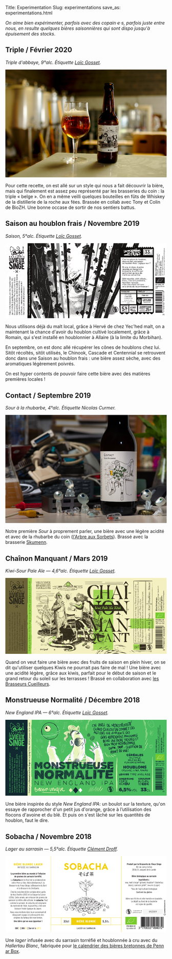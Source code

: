 Title: Experimentation
Slug: experimentations
save_as: experimentations.html

*On aime bien expérimenter, parfois avec des copain⋅e⋅s, parfois juste entre nous, en resulte quelques bières saisonnières qui sont dispo jusqu'à épuisement des stocks*.

## Triple / Février 2020

*Triple d'abbaye, 9°alc. Étiquette [Loïc Gosset](http://loic-gosset.com/).*

![Étiquette de la bière « Triple »](images/experimentations/triple.jpg)

Pour cette recette, on est allé sur un style qui nous a fait découvrir la bière, mais qui finalement est assez peu représenté par les brasseries du coin : la triple « belge ». On en a même veilli quelques bouteilles en fûts de Whiskey de la distillerie de la roche aux fées. Brassée en collab avec Tony et Colin de BioZH. Une bonne occase de sortir de nos sentiers battus.


## Saison au houblon frais / Novembre 2019

*Saison, 5°alc. Étiquette [Loïc Gosset](http://loic-gosset.com/).*

![Étiquette de la bière « Saison au houblon frais. On y voit un personnage tomber dans le vide avec des liannes de houblon qui l'entoure »](images/experimentations/saison.png)

Nous utilisons déjà du malt local, grâce à Hervé de chez Yec'hed malt, on a maintenant la chance d'avoir du houblon cultivé localement, grâce à Romain, qui s'est installé en houblonnier à Allaire (à la limite du Morbihan).

En septembre, on est donc allé récupérer les cônes de houblons chez lui. Sitôt récoltés, sitôt utilisés, le Chinook, Cascade et Centennial se retrouvent donc dans une Saison au houblon frais : une bière assez sèche, avec des aromatiques légèrement poivrés.

On est hyper contents de pouvoir faire cette bière avec des matières premières locales !


## Contact / Septembre 2019

*Sour à la rhubarbe, 4°alc. Étiquette Nicolas Curmer.*

![Étiquette de la bière " Contact "](images/experimentations/contact.jpg)

Notre première *Sour* à proprement parler, une bière avec une légère acidité et avec de la rhubarbe du coin ([l'Arbre aux Sorbets](https://www.facebook.com/arbreauxsorbets/)). Brassé avec la brasserie [Skumenn](https://www.skumenn.com/).


## Chaînon Manquant / Mars 2019

*Kiwi-Sour Pale Ale — 4,6°alc. Étiquette [Loïc Gosset](http://loic-gosset.com/).*

![Étiquette de la bière " Chaînon Manquant "](images/experimentations/chainon-manquant.png)

Quand on veut faire une bière avec des fruits de saison en plein hiver, on se dit qu'utiliser quelques Kiwis ne pourrait pas faire de mal ! Une bière avec une acidité légère, grâce aux kiwis, parfait pour le début de saison et le grand retour du soleil sur les terrasses ! Brassé en collaboration avec [les Brasseurs Cueilleurs](https://www.facebook.com/BrasseursCueilleurs/).

## Monstrueuse Normalité / Décembre 2018

*New England IPA — 6°alc. Étiquette [Loïc Gosset](http://loic-gosset.com/).*

![Étiquette de la bière « Monstrueuse Normalité »](images/experimentations/monstrueuse-normalite.png)

Une bière inspirée du style *New England IPA*: un boulot sur la texture, qu'on essaye de rapprocher d'un petit jus d'orange, grâce à l’utilisation des flocons d'avoine et du blé. Et puis on s'est lâché sur les quantités de houblon, faut le dire.

## Sobacha / Novembre 2018
*Lager au sarrasin — 5,5°alc. Étiquette [Clément Droff](https://www.clementdroff.fr/).*

![Étiquette de la bière « Sobacha »](images/experimentations/sobacha.png)

Une *lager* infusée avec du sarrasin torréfié et houblonnée à cru avec du *Hallertau Blanc*, fabriquée pour [le calendrier des bières bretonnes de Penn ar Box](http://www.pennarbox.bzh/fr/produits-bretons/le-calendrier-de-l-avent-de-bieres-bretonnes-2018).
